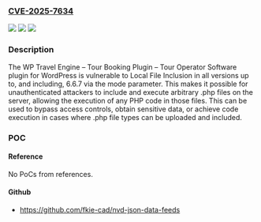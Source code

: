### [CVE-2025-7634](https://cve.mitre.org/cgi-bin/cvename.cgi?name=CVE-2025-7634)
![](https://img.shields.io/static/v1?label=Product&message=WP%20Travel%20Engine%20%E2%80%93%20Tour%20Booking%20Plugin%20%E2%80%93%20Tour%20Operator%20Software&color=blue)
![](https://img.shields.io/static/v1?label=Version&message=*%20&color=brightgreen)
![](https://img.shields.io/static/v1?label=Vulnerability&message=CWE-98%20Improper%20Control%20of%20Filename%20for%20Include%2FRequire%20Statement%20in%20PHP%20Program%20('PHP%20Remote%20File%20Inclusion')&color=brightgreen)

### Description

The WP Travel Engine – Tour Booking Plugin – Tour Operator Software plugin for WordPress is vulnerable to Local File Inclusion in all versions up to, and including, 6.6.7 via the mode parameter. This makes it possible for unauthenticated attackers to include and execute arbitrary .php files on the server, allowing the execution of any PHP code in those files. This can be used to bypass access controls, obtain sensitive data, or achieve code execution in cases where .php file types can be uploaded and included.

### POC

#### Reference
No PoCs from references.

#### Github
- https://github.com/fkie-cad/nvd-json-data-feeds

